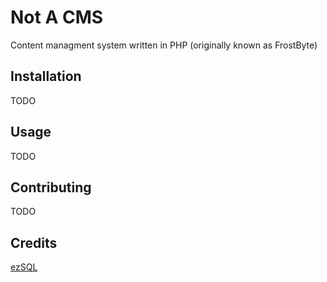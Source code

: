 Not A CMS
===

Content managment system written in PHP (originally known as FrostByte)

Installation
------------

TODO

Usage
-----

TODO

Contributing
------------

TODO

Credits
-------

[ezSQL](https://github.com/jv2222/ezSQL)

